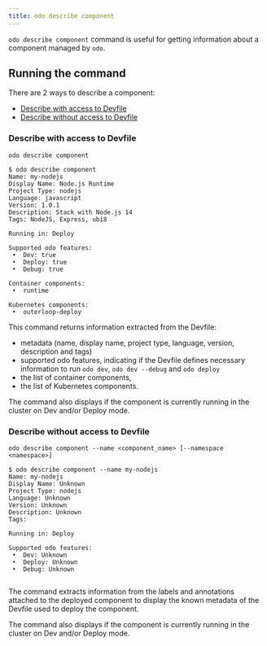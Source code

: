 ```yaml
---
title: odo describe component
---
```


`odo describe component` command is useful for getting information about a component managed by `odo`. 

## Running the command
There are 2 ways to describe a component:
- [Describe with access to Devfile](#describe-with-access-to-devfile)
- [Describe without access to Devfile](#describe-without-access-to-devfile)

### Describe with access to Devfile
```shell
odo describe component
```
```shell
$ odo describe component
Name: my-nodejs
Display Name: Node.js Runtime
Project Type: nodejs
Language: javascript
Version: 1.0.1
Description: Stack with Node.js 14
Tags: NodeJS, Express, ubi8

Running in: Deploy

Supported odo features:
 •  Dev: true
 •  Deploy: true
 •  Debug: true

Container components:
 •  runtime

Kubernetes components:
 •  outerloop-deploy

```
This command returns information extracted from the Devfile:
- metadata (name, display name, project type, language, version, description and tags)
- supported odo features, indicating if the Devfile defines necessary information to run `odo dev`, `odo dev --debug` and `odo deploy`
- the list of container components,
- the list of Kubernetes components.

The command also displays if the component is currently running in the cluster on Dev and/or Deploy mode.

### Describe without access to Devfile
```shell
odo describe component --name <component_name> [--namespace <namespace>]
```
```shell
$ odo describe component --name my-nodejs
Name: my-nodejs
Display Name: Unknown
Project Type: nodejs
Language: Unknown
Version: Unknown
Description: Unknown
Tags: 

Running in: Deploy

Supported odo features:
 •  Dev: Unknown
 •  Deploy: Unknown
 •  Debug: Unknown
 
```
The command extracts information from the labels and annotations attached to the deployed component to display the known metadata of the Devfile used to deploy the component.

The command also displays if the component is currently running in the cluster on Dev and/or Deploy mode.
